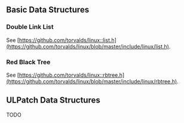 
## Basic Data Structures

### Double Link List

See [https://github.com/torvalds/linux::list.h](https://github.com/torvalds/linux/blob/master/include/linux/list.h).


### Red Black Tree

See [https://github.com/torvalds/linux::rbtree.h](https://github.com/torvalds/linux/blob/master/include/linux/rbtree.h).


## ULPatch Data Structures

TODO
